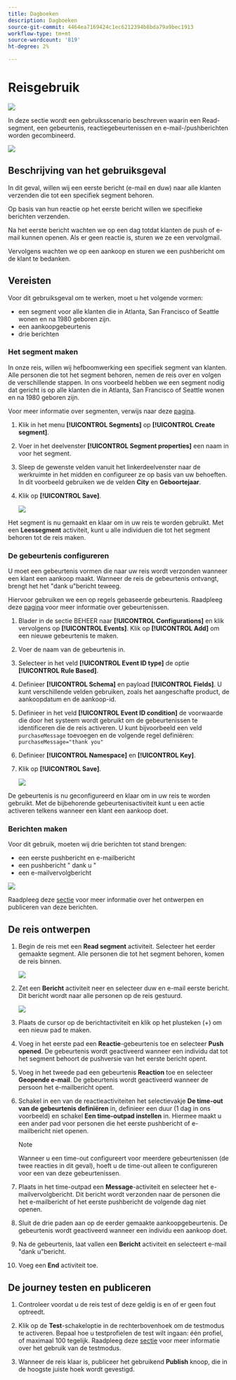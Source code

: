 ```yaml
---
title: Dagboeken
description: Dagboeken
source-git-commit: 4464ea7169424c1ec6212394b8bda79a9bec1913
workflow-type: tm+mt
source-wordcount: '819'
ht-degree: 2%

---
```


# Reisgebruik

![](../assets/do-not-localize/badge.png)

In deze sectie wordt een gebruiksscenario beschreven waarin een Read-segment, een gebeurtenis, reactiegebeurtenissen en e-mail-/pushberichten worden gecombineerd.

![](../assets/jo-uc1.png)

## Beschrijving van het gebruiksgeval

In dit geval, willen wij een eerste bericht (e-mail en duw) naar alle klanten verzenden die tot een specifiek segment behoren.

Op basis van hun reactie op het eerste bericht willen we specifieke berichten verzenden.

Na het eerste bericht wachten we op een dag totdat klanten de push of e-mail kunnen openen. Als er geen reactie is, sturen we ze een vervolgmail.

Vervolgens wachten we op een aankoop en sturen we een pushbericht om de klant te bedanken.

## Vereisten

Voor dit gebruiksgeval om te werken, moet u het volgende vormen:

* een segment voor alle klanten die in Atlanta, San Francisco of Seattle wonen en na 1980 geboren zijn.
* een aankoopgebeurtenis
* drie berichten

### Het segment maken

In onze reis, willen wij hefboomwerking een specifiek segment van klanten. Alle personen die tot het segment behoren, nemen de reis over en volgen de verschillende stappen. In ons voorbeeld hebben we een segment nodig dat gericht is op alle klanten die in Atlanta, San Francisco of Seattle wonen en na 1980 geboren zijn.

Voor meer informatie over segmenten, verwijs naar deze [pagina](../segment/about-segments.md).

1. Klik in het menu **[!UICONTROL Segments]** op **[!UICONTROL Create segment]**.

1. Voer in het deelvenster **[!UICONTROL Segment properties]** een naam in voor het segment.

1. Sleep de gewenste velden vanuit het linkerdeelvenster naar de werkruimte in het midden en configureer ze op basis van uw behoeften. In dit voorbeeld gebruiken we de velden **City** en **Geboortejaar**.

1. Klik op **[!UICONTROL Save]**.

   ![](../assets/add-attributes.png)

Het segment is nu gemaakt en klaar om in uw reis te worden gebruikt. Met een **Leessegment** activiteit, kunt u alle individuen die tot het segment behoren tot de reis maken.

### De gebeurtenis configureren

U moet een gebeurtenis vormen die naar uw reis wordt verzonden wanneer een klant een aankoop maakt. Wanneer de reis de gebeurtenis ontvangt, brengt het het &quot;dank u&quot;bericht teweeg.

Hiervoor gebruiken we een op regels gebaseerde gebeurtenis. Raadpleeg deze [pagina](../event/about-events.md) voor meer informatie over gebeurtenissen.

1. Blader in de sectie BEHEER naar **[!UICONTROL Configurations]** en klik vervolgens op **[!UICONTROL Events]**. Klik op **[!UICONTROL Add]** om een nieuwe gebeurtenis te maken.

1. Voer de naam van de gebeurtenis in.

1. Selecteer in het veld **[!UICONTROL Event ID type]** de optie **[!UICONTROL Rule Based]**.

1. Definieer **[!UICONTROL Schema]** en payload **[!UICONTROL Fields]**. U kunt verschillende velden gebruiken, zoals het aangeschafte product, de aankoopdatum en de aankoop-id.

1. Definieer in het veld **[!UICONTROL Event ID condition]** de voorwaarde die door het systeem wordt gebruikt om de gebeurtenissen te identificeren die de reis activeren. U kunt bijvoorbeeld een veld `purchaseMessage` toevoegen en de volgende regel definiëren: `purchaseMessage="thank you"`

1. Definieer **[!UICONTROL Namespace]** en **[!UICONTROL Key]**.

1. Klik op **[!UICONTROL Save]**.

   ![](../assets/jo-uc2.png)

De gebeurtenis is nu geconfigureerd en klaar om in uw reis te worden gebruikt. Met de bijbehorende gebeurtenisactiviteit kunt u een actie activeren telkens wanneer een klant een aankoop doet.

### Berichten maken

Voor dit gebruik, moeten wij drie berichten tot stand brengen:

* een eerste pushbericht en e-mailbericht
* een pushbericht &quot; dank u &quot;
* een e-mailvervolgbericht

![](../assets/jo-uc3.png)

Raadpleeg deze [sectie](../segment/about-segments.md) voor meer informatie over het ontwerpen en publiceren van deze berichten.

## De reis ontwerpen

1. Begin de reis met een **Read segment** activiteit. Selecteer het eerder gemaakte segment. Alle personen die tot het segment behoren, komen de reis binnen.

   ![](../assets/jo-uc4.png)

1. Zet een **Bericht** activiteit neer en selecteer duw en e-mail eerste bericht. Dit bericht wordt naar alle personen op de reis gestuurd.

   ![](../assets/jo-uc5.png)

1. Plaats de cursor op de berichtactiviteit en klik op het plusteken (+) om een nieuw pad te maken.

1. Voeg in het eerste pad een **Reactie**-gebeurtenis toe en selecteer **Push opened**. De gebeurtenis wordt geactiveerd wanneer een individu dat tot het segment behoort de pushversie van het eerste bericht opent.

1. Voeg in het tweede pad een gebeurtenis **Reaction** toe en selecteer **Geopende e-mail**. De gebeurtenis wordt geactiveerd wanneer de persoon het e-mailbericht opent.

1. Schakel in een van de reactieactiviteiten het selectievakje **De time-out van de gebeurtenis definiëren** in, definieer een duur (1 dag in ons voorbeeld) en schakel **Een time-outpad instellen** in. Hiermee maakt u een ander pad voor personen die het eerste pushbericht of e-mailbericht niet openen.

   >[!NOTE]
   >
   >Wanneer u een time-out configureert voor meerdere gebeurtenissen (de twee reacties in dit geval), hoeft u de time-out alleen te configureren voor een van deze gebeurtenissen.

1. Plaats in het time-outpad een **Message**-activiteit en selecteer het e-mailvervolgbericht. Dit bericht wordt verzonden naar de personen die het e-mailbericht of het eerste pushbericht de volgende dag niet openen.

1. Sluit de drie paden aan op de eerder gemaakte aankoopgebeurtenis. De gebeurtenis wordt geactiveerd wanneer een individu een aankoop doet.

1. Na de gebeurtenis, laat vallen een **Bericht** activiteit en selecteert e-mail &quot;dank u&quot;bericht.

1. Voeg een **End** activiteit toe.

## De journey testen en publiceren

1. Controleer voordat u de reis test of deze geldig is en of er geen fout optreedt.

1. Klik op de **Test**-schakeloptie in de rechterbovenhoek om de testmodus te activeren. Bepaal hoe u testprofielen de test wilt ingaan: één profiel, of maximaal 100 tegelijk. Raadpleeg deze [sectie](testing-the-journey.md) voor meer informatie over het gebruik van de testmodus.

1. Wanneer de reis klaar is, publiceer het gebruikend **Publish** knoop, die in de hoogste juiste hoek wordt gevestigd.
